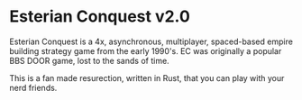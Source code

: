 # Esterian Conquest v2.0
Esterian Conquest is a 4x, asynchronous, multiplayer, spaced-based empire building strategy game from the early 1990's. EC was originally a popular BBS DOOR game, lost to the sands of time. 

This is a fan made resurection, written in Rust, that you can play with your nerd friends.
